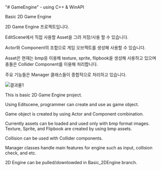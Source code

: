 "# GameEngine" - using C++ & WinAPI

Basic 2D Game Engine

2D Game Engine 프로젝트입니다.

EditScene에서 직접 사용할 Asset을 그려 저장/사용 할 수 있습니다.

Actor와 Component의 조합으로 게임 오브젝트를 생성해 사용할 수 있습니다.

Asset은 현재는 bmp응 이용해 texture, sprite, flipbook을 생성해 사용하고 있으며
충돌은 Collider Component를 이용해 처리합니다.

주요 기능들은 Manager 클래스들이 종합적으로 처리하고 있습니다.


![결과물1](https://github.com/Jin-SukKim/GameEngine/assets/32403432/14b9774c-97d8-4808-bc9f-edf9b020d60f)


This is basic 2D Game Engine project.

Using Editscene, programmer can create and use as game object.

Game object is created by using Actor and Component combination.

Currently assets can be loaded and used only with bmp format images.
Texture, Sprite, and Flipbook are created by using bmp assets.

Collision can be used with Collider components.

Manager classes handle main features for engine such as input, collision check, and etc.

2D Engine can be pulled/downlowded in Basic_2DEngine branch.